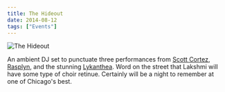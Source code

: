 ```yaml
---
title: The Hideout
date: 2014-08-12
tags: ["Events"]
---
```


![The Hideout](/rm_ation/images/2014-08-23.jpg)

An ambient DJ set to punctuate three performances from [Scott Cortez](https://wavertone.bandcamp.com/album/white-tiger-phantoms), [Rasplyn](https://www.rasplyn.com/), and the stunning [Lykanthea](https://www.lykanthea.com/). Word on the street that Lakshmi will have some type of choir retinue. Certainly will be a night to remember at one of Chicago's best.
